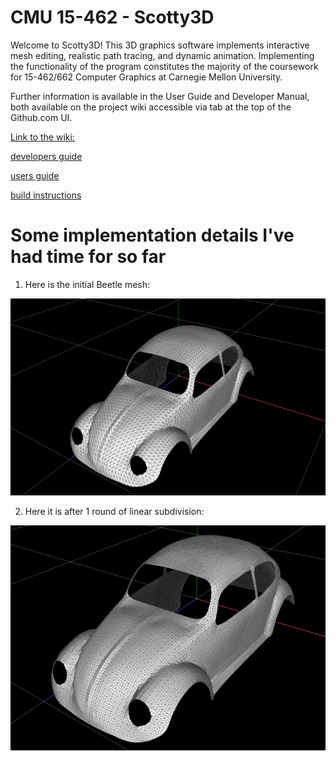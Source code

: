 # CMU 15-462 - Scotty3D

Welcome to Scotty3D! This 3D graphics software implements interactive mesh
editing, realistic path tracing, and dynamic animation. Implementing the
functionality of the program constitutes the majority of the coursework for
15-462/662 Computer Graphics at Carnegie Mellon University.

Further information is available in the User Guide and Developer Manual, both
available on the project wiki accessible via tab at the top of the Github.com UI.

[Link to the wiki:](https://github.com/cmu462/Scotty3D/wiki)

[developers guide](https://github.com/cmu462/Scotty3D/wiki/Developer-Manual)

[users guide](https://github.com/cmu462/Scotty3D/wiki/User-Guide)

[build instructions](https://github.com/cmu462/Scotty3D/wiki/Build-Instructions)



# Some implementation details I've had time for so far

1. Here is the initial Beetle mesh:

![LinearSubdivision](pics/subdivision/initialBeetle.png)

2. Here it is after 1 round of linear subdivision:

![LinearSubdivision](pics/subdivision/linearSubDivBeetle.png)
